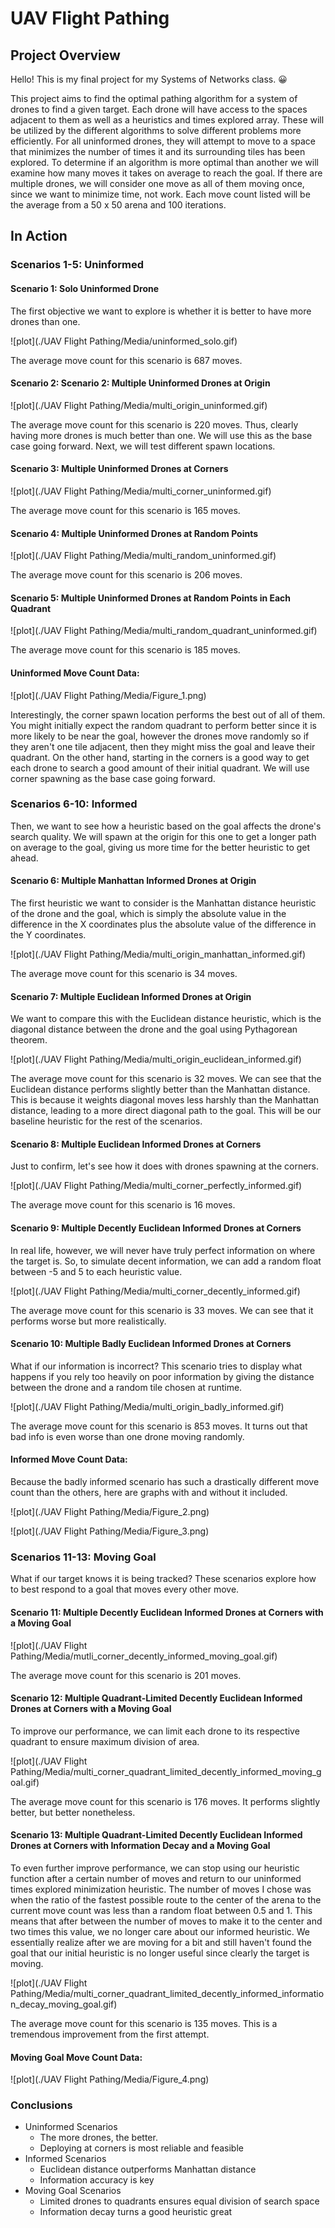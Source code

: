 # UAV Flight Pathing

## Project Overview

Hello! This is my final project for my Systems of Networks class. :grinning: 

This project aims to find the optimal pathing algorithm for a system of drones to find a given target. Each drone will have access to the spaces adjacent to them as well as a heuristics and times explored array. These will be utilized by the different algorithms to solve different problems more efficiently. For all uninformed drones, they will attempt to move to a space that minimizes the number of times it and its surrounding tiles has been explored. To determine if an algorithm is more optimal than another we will examine how many moves it takes on average to reach the goal. If there are multiple drones, we will consider one move as all of them moving once, since we want to minimize time, not work. Each move count listed will be the average from a 50 x 50 arena and 100 iterations.

## In Action

### Scenarios 1-5: Uninformed

#### Scenario 1: Solo Uninformed Drone

The first objective we want to explore is whether it is better to have more drones than one.

![plot](./UAV Flight Pathing/Media/uninformed_solo.gif)

The average move count for this scenario is 687 moves.

#### Scenario 2: Scenario 2: Multiple Uninformed Drones at Origin

![plot](./UAV Flight Pathing/Media/multi_origin_uninformed.gif)

The average move count for this scenario is 220 moves. Thus, clearly having more drones is much better than one. We will use this as the base case going forward. Next, we will test different spawn locations.

#### Scenario 3: Multiple Uninformed Drones at Corners

![plot](./UAV Flight Pathing/Media/multi_corner_uninformed.gif)

The average move count for this scenario is 165 moves.

#### Scenario 4: Multiple Uninformed Drones at Random Points

![plot](./UAV Flight Pathing/Media/multi_random_uninformed.gif)

The average move count for this scenario is 206 moves.

#### Scenario 5: Multiple Uninformed Drones at Random Points in Each Quadrant

![plot](./UAV Flight Pathing/Media/multi_random_quadrant_uninformed.gif)

The average move count for this scenario is 185 moves.

#### Uninformed Move Count Data:

![plot](./UAV Flight Pathing/Media/Figure_1.png)

Interestingly, the corner spawn location performs the best out of all of them. You might initially expect the random quadrant to perform better since it is more likely to be near the goal, however the drones move randomly so if they aren't one tile adjacent, then they might miss the goal and leave their quadrant. On the other hand, starting in the corners is a good way to get each drone to search a good amount of their initial quadrant. We will use corner spawning as the base case going forward.


### Scenarios 6-10: Informed

Then, we want to see how a heuristic based on the goal affects the drone's search quality. We will spawn at the origin for this one to get a longer path on average to the goal, giving us more time for the better heuristic to get ahead.

#### Scenario 6: Multiple Manhattan Informed Drones at Origin

The first heuristic we want to consider is the Manhattan distance heuristic of the drone and the goal, which is simply the absolute value in the difference in the X coordinates plus the absolute value of the difference in the Y coordinates.

![plot](./UAV Flight Pathing/Media/multi_origin_manhattan_informed.gif)

The average move count for this scenario is 34 moves.

#### Scenario 7: Multiple Euclidean Informed Drones at Origin

We want to compare this with the Euclidean distance heuristic, which is the diagonal distance between the drone and the goal using Pythagorean theorem.

![plot](./UAV Flight Pathing/Media/multi_origin_euclidean_informed.gif)

The average move count for this scenario is 32 moves. We can see that the Euclidean distance performs slightly better than the Manhattan distance. This is because it weights diagonal moves less harshly than the Manhattan distance, leading to a more direct diagonal path to the goal. This will be our baseline heuristic for the rest of the scenarios.

#### Scenario 8: Multiple Euclidean Informed Drones at Corners

Just to confirm, let's see how it does with drones spawning at the corners.

![plot](./UAV Flight Pathing/Media/multi_corner_perfectly_informed.gif)

The average move count for this scenario is 16 moves.

#### Scenario 9: Multiple Decently Euclidean Informed Drones at Corners

In real life, however, we will never have truly perfect information on where the target is. So, to simulate decent information, we can add a random float between -5 and 5 to each heuristic value.

![plot](./UAV Flight Pathing/Media/multi_corner_decently_informed.gif)

The average move count for this scenario is 33 moves. We can see that it performs worse but more realistically.

#### Scenario 10: Multiple Badly Euclidean Informed Drones at Corners

What if our information is incorrect? This scenario tries to display what happens if you rely too heavily on poor information by giving the distance between the drone and a random tile chosen at runtime.

![plot](./UAV Flight Pathing/Media/multi_origin_badly_informed.gif)

The average move count for this scenario is 853 moves. It turns out that bad info is even worse than one drone moving randomly.

#### Informed Move Count Data:

Because the badly informed scenario has such a drastically different move count than the others, here are graphs with and without it included.

![plot](./UAV Flight Pathing/Media/Figure_2.png)

![plot](./UAV Flight Pathing/Media/Figure_3.png)


### Scenarios 11-13: Moving Goal

What if our target knows it is being tracked? These scenarios explore how to best respond to a goal that moves every other move.

#### Scenario 11: Multiple Decently Euclidean Informed Drones at Corners with a Moving Goal

![plot](./UAV Flight Pathing/Media/mutli_corner_decently_informed_moving_goal.gif)

The average move count for this scenario is 201 moves.

#### Scenario 12: Multiple Quadrant-Limited Decently Euclidean Informed Drones at Corners with a Moving Goal

To improve our performance, we can limit each drone to its respective quadrant to ensure maximum division of area.

![plot](./UAV Flight Pathing/Media/multi_corner_quadrant_limited_decently_informed_moving_goal.gif)

The average move count for this scenario is 176 moves. It performs slightly better, but better nonetheless.

#### Scenario 13: Multiple Quadrant-Limited Decently Euclidean Informed Drones at Corners with Information Decay and a Moving Goal

To even further improve performance, we can stop using our heuristic function after a certain number of moves and return to our uninformed times explored minimization heuristic. The number of moves I chose was when the ratio of the fastest possible route to the center of the arena to the current move count was less than a random float between 0.5 and 1. This means that after between the number of moves to make it to the center and two times this value, we no longer care about our informed heuristic. We essentially realize after we are moving for a bit and still haven't found the goal that our initial heuristic is no longer useful since clearly the target is moving.

![plot](./UAV Flight Pathing/Media/multi_corner_quadrant_limited_decently_informed_information_decay_moving_goal.gif)

The average move count for this scenario is 135 moves. This is a tremendous improvement from the first attempt.

#### Moving Goal Move Count Data:

![plot](./UAV Flight Pathing/Media/Figure_4.png)

### Conclusions 
- Uninformed Scenarios
    - The more drones, the better.
    - Deploying at corners is most reliable and feasible
- Informed Scenarios
    - Euclidean distance outperforms Manhattan distance
    - Information accuracy is key
- Moving Goal Scenarios
    - Limited drones to quadrants ensures equal division of search space
    - Information decay turns a good heuristic great
